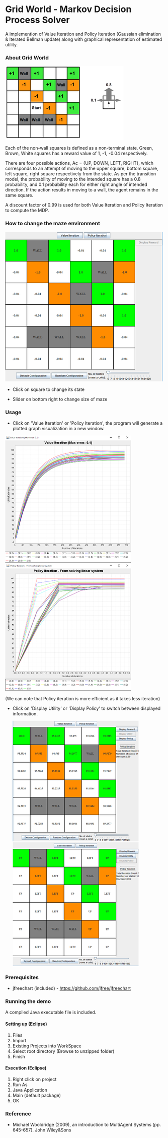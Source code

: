 # Grid World - Markov Decision Process Solver

A implemention of Value Iteration and Policy Iteration (Gaussian elimination & Iterated Bellman update) along with graphical representation of estimated utility.

### About Grid World

![](images/Maze.png?raw=true)

Each of the non-wall squares is defined as a non-terminal state. Green, Brown, White squares has a
reward value of 1, -1, -0.04 respectively.

There are four possible actions, Ac = {UP, DOWN, LEFT, RIGHT}, which corresponds to an attempt of
moving to the upper square, bottom square, left square, right square respectively from the state. As per
the transition model, the probability of moving to the intended square has a 0.8 probability,
and 0.1 probability each for either right angle of intended direction. If the action results in moving to a
wall, the agent remains in the same square.

A discount factor of 0.99 is used for both Value Iteration and Policy Iteration to
compute the MDP.

### How to change the maze environment

<img src="images/Program.PNG?raw=true" width="500"/>

- Click on square to change its state

- Slider on bottom right to change size of maze

### Usage

- Click on 'Value Iteration' or 'Policy Iteration', the program will generate a plotted graph visualization in a new window.

<img src="images/Value Iteration.png?raw=true" width="400"/>  <img src="images/Policy_Iteration.PNG?raw=true" width="400"/>

(We can note that Policy iteration is more efficient as it takes less iteration)

- Click on 'Display Utility' or 'Display Policy' to switch between displayed information.


  <img src="images/Utility.PNG?raw=true" width="400"/> <img src="images/Policy.PNG?raw=true" width="400"/>


### Prerequisites 
- jfreechart (included) - https://github.com/jfree/jfreechart

### Running the demo

A compiled Java executable file is included.

#### Setting up (Eclipse)

1. Files 
2. Import 
3. Existing Projects into WorkSpace 
4. Select root directory (Browse to unzipped folder)
5. Finish 

#### Execution (Eclipse)


1. Right click on project
2. Run As 
3. Java Application 
4. Main (default package) 
5. OK 


### Reference

- Michael Wooldridge (2009), an introduction to MultiAgent Systems (pp. 645-657). John Wiley&Sons
